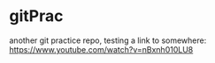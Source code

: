 # gitPrac
another git practice repo, 
testing a link to somewhere: https://www.youtube.com/watch?v=nBxnh010LU8
